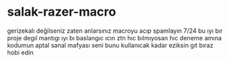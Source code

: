 # salak-razer-macro
gerizekalı değilseniz zaten anlarsınız macroyu acıp spamlayın 7/24 bu ıyı bır proje degıl mantıgı ıyı bı baslangıc ıcın ztn hıc bılmıyosan hıc deneme amına kodumun aptal sanal mafyası seni bunu kullanıcak kadar eziksin gıt bıraz hobi edin
